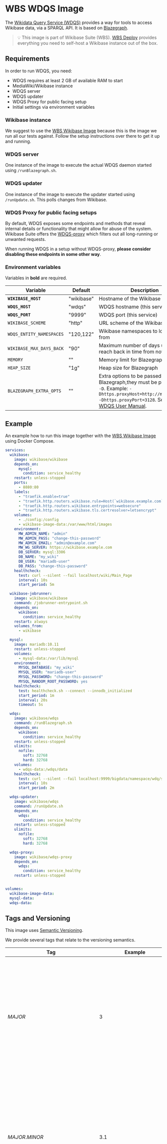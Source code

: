 # WBS WDQS Image

The [Wikidata Query Service (WDQS)](https://www.mediawiki.org/wiki/Wikidata_Query_Service) provides a way for tools to access Wikibase data, via a SPARQL API. It is based on [Blazegraph](https://github.com/blazegraph/database/wiki/Main_Page).

> 💡 This image is part of Wikibase Suite (WBS). [WBS Deploy](https://github.com/wmde/wikibase-release-pipeline/deploy/README.md) provides everything you need to self-host a Wikibase instance out of the box.

## Requirements

In order to run WDQS, you need:

- WDQS requires at least 2 GB of available RAM to start
- MediaWiki/Wikibase instance
- WDQS server
- WDQS updater
- WDQS Proxy for public facing setup
- Initial settings via environment variables

### Wikibase instance

We suggest to use the [WBS Wikibase Image](https://hub.docker.com/r/wikibase/wikibase) because this is the image we
run all our tests against. Follow the setup instructions over there to get it up and running.

### WDQS server

One instance of the image to execute the actual WDQS daemon started using `/runBlazegraph.sh`.

### WDQS updater

One instance of the image to execute the updater started using `/runUpdate.sh`. This polls changes from Wikibase.

### WDQS Proxy for public facing setups

By default, WDQS exposes some endpoints and methods that reveal internal details or functionality that might allow for abuse of the system. Wikibase Suite offers the [WDQS-proxy](../WDQS-proxy/README.md) which filters out all long-running or unwanted requests.

When running WDQS in a setup without WDQS-proxy, **please consider disabling these endpoints in some other way**.

### Environment variables

Variables in **bold** are required.

| Variable                 | Default    | Description                                                                                                                                                                                                                                                               |
| ------------------------ | ---------- | ------------------------------------------------------------------------------------------------------------------------------------------------------------------------------------------------------------------------------------------------------------------------- |
| **`WIKIBASE_HOST`**      | "wikibase" | Hostname of the Wikibase service                                                                                                                                                                                                                                          |
| **`WDQS_HOST`**          | "wdqs"     | WDQS hostname (this service)                                                                                                                                                                                                                                              |
| **`WDQS_PORT`**          | "9999"     | WDQS port (this service)                                                                                                                                                                                                                                                  |
| `WIKIBASE_SCHEME`        | "http"     | URL scheme of the Wikibase service                                                                                                                                                                                                                                        |
| `WDQS_ENTITY_NAMESPACES` | "120,122"  | Wikibase namespaces to load data from                                                                                                                                                                                                                                     |
| `WIKIBASE_MAX_DAYS_BACK` | "90"       | Maximum number of days updater can reach back in time from now                                                                                                                                                                                                            |
| `MEMORY`                 | ""         | Memory limit for Blazegraph                                                                                                                                                                                                                                               |
| `HEAP_SIZE`              | "1g"       | Heap size for Blazegraph                                                                                                                                                                                                                                                  |
| `BLAZEGRAPH_EXTRA_OPTS`  | ""         | Extra options to be passed to Blazegraph,they must be prefixed with `-D`. Example: `-Dhttps.proxyHost=http://my.proxy.com -Dhttps.proxyPort=3128`. See [the WDQS User Manual](https://www.mediawiki.org/wiki/Wikidata_Query_Service/User_Manual#Configurable_properties). |

## Example

An example how to run this image together with the [WBS Wikibase Image](https://hub.docker.com/r/wikibase/wikibase) using Docker Compose.

```yml
services:
  wikibase:
    image: wikibase/wikibase
    depends_on:
      mysql:
        condition: service_healthy
    restart: unless-stopped
    ports:
      - 8880:80
    labels:
      - "traefik.enable=true"
      - "traefik.http.routers.wikibase.rule=Host(`wikibase.example.com`)"
      - "traefik.http.routers.wikibase.entrypoints=websecure"
      - "traefik.http.routers.wikibase.tls.certresolver=letsencrypt"
    volumes:
      - ./config:/config
      - wikibase-image-data:/var/www/html/images
    environment:
      MW_ADMIN_NAME: "admin"
      MW_ADMIN_PASS: "change-this-password"
      MW_ADMIN_EMAIL: "admin@example.com"
      MW_WG_SERVER: https://wikibase.example.com
      DB_SERVER: mysql:3306
      DB_NAME: "my_wiki"
      DB_USER: "mariadb-user"
      DB_PASS: "change-this-password"
    healthcheck:
      test: curl --silent --fail localhost/wiki/Main_Page
      interval: 10s
      start_period: 5m

  wikibase-jobrunner:
    image: wikibase/wikibase
    command: /jobrunner-entrypoint.sh
    depends_on:
      wikibase:
        condition: service_healthy
    restart: always
    volumes_from:
      - wikibase

  mysql:
    image: mariadb:10.11
    restart: unless-stopped
    volumes:
      - mysql-data:/var/lib/mysql
    environment:
      MYSQL_DATABASE: "my_wiki"
      MYSQL_USER: "mariadb-user"
      MYSQL_PASSWORD: "change-this-password"
      MYSQL_RANDOM_ROOT_PASSWORD: yes
    healthcheck:
      test: healthcheck.sh --connect --innodb_initialized
      start_period: 1m
      interval: 20s
      timeout: 5s

  wdqs:
    image: wikibase/wdqs
    command: /runBlazegraph.sh
    depends_on:
      wikibase:
        condition: service_healthy
    restart: unless-stopped
    ulimits:
      nofile:
        soft: 32768
        hard: 32768
    volumes:
      - wdqs-data:/wdqs/data
    healthcheck:
      test: curl --silent --fail localhost:9999/bigdata/namespace/wdq/sparql
      interval: 10s
      start_period: 2m

  wdqs-updater:
    image: wikibase/wdqs
    command: /runUpdate.sh
    depends_on:
      wdqs:
        condition: service_healthy
    restart: unless-stopped
    ulimits:
      nofile:
        soft: 32768
        hard: 32768

  wdqs-proxy:
    image: wikibase/wdqs-proxy
    depends_on:
      wdqs:
        condition: service_healthy
    restart: unless-stopped


volumes:
  wikibase-image-data:
  mysql-data:
  wdqs-data:
```


## Tags and Versioning

This image uses [Semantic Versioning](https://semver.org/spec/v2.0.0.html).

We provide several tags that relate to the versioning semantics.

| Tag                                             | Example                   | Description                                                                                                                                                                                                                                |
| ----------------------------------------------- | ------------------------- | ------------------------------------------------------------------------------------------------------------------------------------------------------------------------------------------------------------------------------------------ |
| _MAJOR_                                         | 3                         | Tags the latest image with this major version. Gets overwritten whenever a new version is released with this major version. This will include new builds triggered by base image changes, patch version updates and minor version updates. |
| _MAJOR_._MINOR_                                 | 3.1                       | Tags the latest image with this major and minor version. Gets overwritten whenever a new version is released with this major and minor version. This will include new builds triggered by base image changes and patch version updates.    |
| _MAJOR_._MINOR_._PATCH_                         | 3.1.7                     | Tags the latest image with this major, minor and patch version. Gets overwritten whenever a new version is released with this major, minor and patch version. This only happens for new builds triggered by base image changes.            |
| _MAJOR_._MINOR_._PATCH_\_wdqs*WDQS-VERSION*     | 3.1.7_wdqs0.1.317         | Same as above, but also mentioning the current WDQS version.                                                                                                                                                                               |
| _MAJOR_._MINOR_._PATCH_\_build*BUILD-TIMESTAMP* | 3.1.7_build20240530103941 | Tag that never gets overwritten. Every image will have this tag with a unique build timestamp. Can be used to reference images explicitly for reproducibility.                                                                             |
| deploy-_WBS-DEPLOY-VERSION_                     | deploy-3                  | Tags the latest image compatible with the given version of [WBS Deploy](https://github.com/wmde/wikibase-release-pipeline/deploy/README.md).                                                                                               |

## Upgrading

When upgrading between WDQS versions, the data stored in `/wdqs/data` may not be compatible with the newer version. When testing the new image, if no data appears to have been loaded into the Query Service, you'll need to reload the data.

If all changes still appear in [RecentChanges], simply removing `/wdqs/data` and restarting the service should reload all data.

However, [RecentChanges] are periodically purged of older entries, as determined by the MediaWiki configuration [\$wgRCMaxAge](https://www.mediawiki.org/wiki/Manual:$wgRCMaxAge).

If you can't use [RecentChanges], you'll need to reload from an RDF dump:

- [Make an RDF dump from your Wikibase repository using the dumpRdf.php maintenance script.](https://doc.wikimedia.org/Wikibase/master/php/docs_topics_rdf-binding.html)
- [Load the RDF dump into the query service](https://github.com/wikimedia/wikidata-query-rdf/blob/master/docs/getting-started.md#load-the-dump)

### Filesystem layout

| File                         | Description                                                                                    |
| ---------------------------- | ---------------------------------------------------------------------------------------------- |
| `/wdqs/allowlist.txt`        | SPARQL endpoints allowed for federation                                                        |
| `/wdqs/RWStore.properties`   | Properties for the service                                                                     |
| `/templates/mwservices.json` | Template for MediaWiki services (populated and placed into `/wdqs/mwservices.json` at runtime) |

### Known Issues

#### Updater keeps restarting

In some situations the WDQS Updater enters a restart loop. A workaround is to start the updater once with manual `--init` `--start` parameters for the current day.

In the docker compose example provided above, you could do:
```sh
docker compose stop wdqs-updater
docker compose run --rm wdqs-updater bash -c '/wdqs/runUpdate.sh -h http://"$WDQS_HOST":"$WDQS_PORT" -- --wikibaseUrl "$WIKIBASE_SCHEME"://"$WIKIBASE_HOST" --conceptUri "$WIKIBASE_SCHEME"://"$WIKIBASE_HOST" --entityNamespaces "$WDQS_ENTITY_NAMESPACES" --init --start $(date +%Y%M%d000000)'
docker compose start wdqs-updater
```

## Source

This image is built from this [Dockerfile](https://github.com/wmde/wikibase-release-pipeline/blob/main/build/WDQS/Dockerfile).

## Authors

This image is maintained by the Wikibase Suite Team at [Wikimedia Germany (WMDE)](https://wikimedia.de).

If you have questions not listed above or need help, use this [bug report form](https://phabricator.wikimedia.org/maniphest/task/edit/form/129/) to start a conversation with the engineering team.
